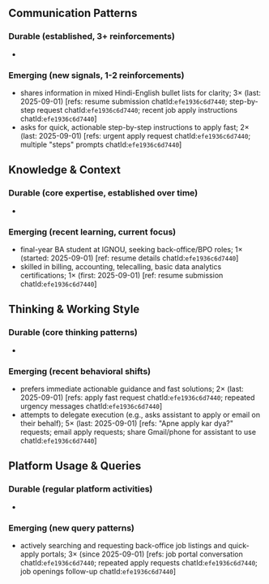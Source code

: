 ## Communication Patterns
### Durable (established, 3+ reinforcements)
-

### Emerging (new signals, 1-2 reinforcements)
- shares information in mixed Hindi-English bullet lists for clarity; 3× (last: 2025-09-01) [refs: resume submission chatId:`efe1936c6d7440`; step-by-step request chatId:`efe1936c6d7440`; recent job apply instructions chatId:`efe1936c6d7440`]
- asks for quick, actionable step-by-step instructions to apply fast; 2× (last: 2025-09-01) [refs: urgent apply request chatId:`efe1936c6d7440`; multiple "steps" prompts chatId:`efe1936c6d7440`]

## Knowledge & Context
### Durable (core expertise, established over time)
-

### Emerging (recent learning, current focus)
- final-year BA student at IGNOU, seeking back-office/BPO roles; 1× (started: 2025-09-01) [ref: resume details chatId:`efe1936c6d7440`]
- skilled in billing, accounting, telecalling, basic data analytics certifications; 1× (first: 2025-09-01) [ref: resume submission chatId:`efe1936c6d7440`]

## Thinking & Working Style
### Durable (core thinking patterns)
-

### Emerging (recent behavioral shifts)
- prefers immediate actionable guidance and fast solutions; 2× (last: 2025-09-01) [refs: apply fast request chatId:`efe1936c6d7440`; repeated urgency messages chatId:`efe1936c6d7440`]
- attempts to delegate execution (e.g., asks assistant to apply or email on their behalf); 5× (last: 2025-09-01) [refs: "Apne apply kar dya?" requests; email apply requests; share Gmail/phone for assistant to use chatId:`efe1936c6d7440`]

## Platform Usage & Queries
### Durable (regular platform activities)
-

### Emerging (new query patterns)
- actively searching and requesting back-office job listings and quick-apply portals; 3× (since 2025-09-01) [refs: job portal conversation chatId:`efe1936c6d7440`; repeated apply requests chatId:`efe1936c6d7440`; job openings follow-up chatId:`efe1936c6d7440`]